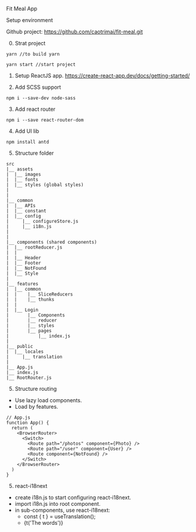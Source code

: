 Fit Meal App

Setup environment

Github project: https://github.com/caotrimai/fit-meal.git

0. Strat project
```
yarn //to build yarn

yarn start //start project
```

1. Setup ReactJS app.
https://create-react-app.dev/docs/getting-started/

2. Add SCSS support
```
npm i --save-dev node-sass
```

3. Add react router
```
npm i --save react-router-dom
```

4. Add UI lib
```
npm install antd
```

5. Structure folder
```
src
|__ assets
|  |__ images
|  |__ fonts
|  |__ styles (global styles) 
|
|
|__ common
|  |__ APIs
|  |__ constant
|  |__ config
|  	  |__ configureStore.js
|  	  |__ i18n.js
|  
|
|__ components (shared components)
|  |__ rootReducer.js
|  |
|  |__ Header
|  |__ Footer
|  |__ NotFound
|  |__ Style
|
|__ features
|  |__ common
|  |  	|__ SliceReducers
|  |  	|__ thunks
|  |		
|  |__ Login
|    	|__ Components
|    	|__ reducer
|    	|__ styles
|    	|__ pages
|    		|__ index.js
|
|__ public
|  |__ locales
|  	  |__ translation
|
|__ App.js
|__ index.js
|__ RootRouter.js
```

5. Structure routing
- Use lazy load components.
- Load by features.
```
// App.js
function App() {
  return (
    <BrowserRouter>
      <Switch>
        <Route path="/photos" component={Photo} />
        <Route path="/user" component={User} />
        <Route component={NotFound} />
      </Switch>
    </BrowserRouter>
  )
}
```

5. react-i18next
- create i18n.js to start configuring react-i18next.
- import i18n.js into root component.
- in sub-components, use react-i18next:
  + const { t } = useTranslation();
  + {t('The words')}
